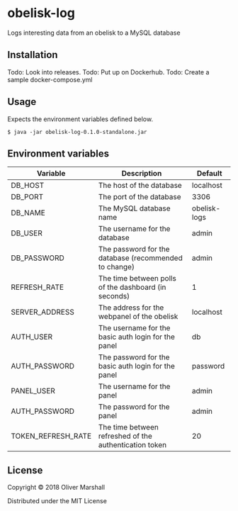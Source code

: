 # obelisk-log

Logs interesting data from an obelisk to a MySQL database

## Installation

Todo: Look into releases.
Todo: Put up on Dockerhub.
Todo: Create a sample docker-compose.yml

## Usage

Expects the environment variables defined below.

    $ java -jar obelisk-log-0.1.0-standalone.jar

## Environment variables

Variable | Description | Default
-------- | ----------- | -------
DB_HOST | The host of the database | localhost
DB_PORT | The port of the database | 3306
DB_NAME | The MySQL database name | obelisk-logs
DB_USER | The username for the database | admin
DB_PASSWORD | The password for the database (recommended to change) | admin
REFRESH_RATE | The time between polls of the dashboard (in seconds) | 1
SERVER_ADDRESS | The address for the webpanel of the obelisk | localhost
AUTH_USER | The username for the basic auth login for the panel | db
AUTH_PASSWORD | The password for the basic auth login for the panel | password
PANEL_USER | The username for the panel | admin
AUTH_PASSWORD | The password for the panel | admin
TOKEN_REFRESH_RATE | The time between refreshed of the authentication token | 20

## License

Copyright © 2018 Oliver Marshall

Distributed under the MIT License
